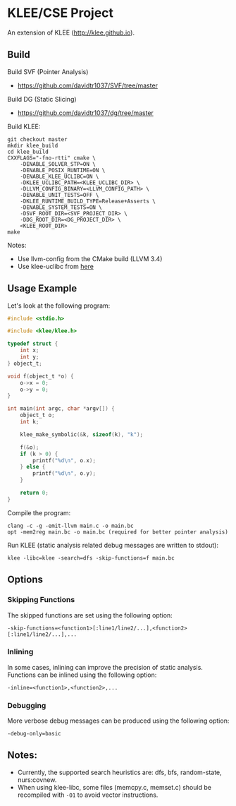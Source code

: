 KLEE/CSE Project
=============================
An extension of KLEE (http://klee.github.io).

## Build
Build SVF (Pointer Analysis)
* https://github.com/davidtr1037/SVF/tree/master

Build DG (Static Slicing)
* https://github.com/davidtr1037/dg/tree/master

Build KLEE:
```
git checkout master
mkdir klee_build
cd klee_build
CXXFLAGS="-fno-rtti" cmake \
    -DENABLE_SOLVER_STP=ON \
    -DENABLE_POSIX_RUNTIME=ON \
    -DENABLE_KLEE_UCLIBC=ON \
    -DKLEE_UCLIBC_PATH=<KLEE_UCLIBC_DIR> \
    -DLLVM_CONFIG_BINARY=<LLVM_CONFIG_PATH> \
    -DENABLE_UNIT_TESTS=OFF \
    -DKLEE_RUNTIME_BUILD_TYPE=Release+Asserts \
    -DENABLE_SYSTEM_TESTS=ON \
    -DSVF_ROOT_DIR=<SVF_PROJECT_DIR> \
    -DDG_ROOT_DIR=<DG_PROJECT_DIR> \
    <KLEE_ROOT_DIR>
make
```

Notes:
* Use llvm-config from the CMake build (LLVM 3.4)
* Use klee-uclibc from [here](https://github.com/davidtr1037/klee-uclibc)

## Usage Example
Let's look at the following program:
```C
#include <stdio.h>

#include <klee/klee.h>

typedef struct {
    int x;
    int y;
} object_t;

void f(object_t *o) {
    o->x = 0;
    o->y = 0;
}

int main(int argc, char *argv[]) {
    object_t o;
    int k;

    klee_make_symbolic(&k, sizeof(k), "k");

    f(&o);
    if (k > 0) {
        printf("%d\n", o.x);
    } else {
        printf("%d\n", o.y);
    }

    return 0;
}
```

Compile the program:
```
clang -c -g -emit-llvm main.c -o main.bc
opt -mem2reg main.bc -o main.bc (required for better pointer analysis)
```

Run KLEE (static analysis related debug messages are written to stdout):
```
klee -libc=klee -search=dfs -skip-functions=f main.bc
```

## Options
### Skipping Functions
The skipped functions are set using the following option:
```
-skip-functions=<function1>[:line1/line2/...],<function2>[:line1/line2/...],...
```
### Inlining
In some cases, inlining can improve the precision of static analysis.
Functions can be inlined using the following option:
```
-inline=<function1>,<function2>,...
```
### Debugging
More verbose debug messages can be produced using the following option:
```
-debug-only=basic
```

## Notes:
* Currently, the supported search heuristics are: dfs, bfs, random-state, nurs:covnew.
* When using klee-libc, some files (memcpy.c, memset.c) should be recompiled with `-O1` to avoid vector instructions.
